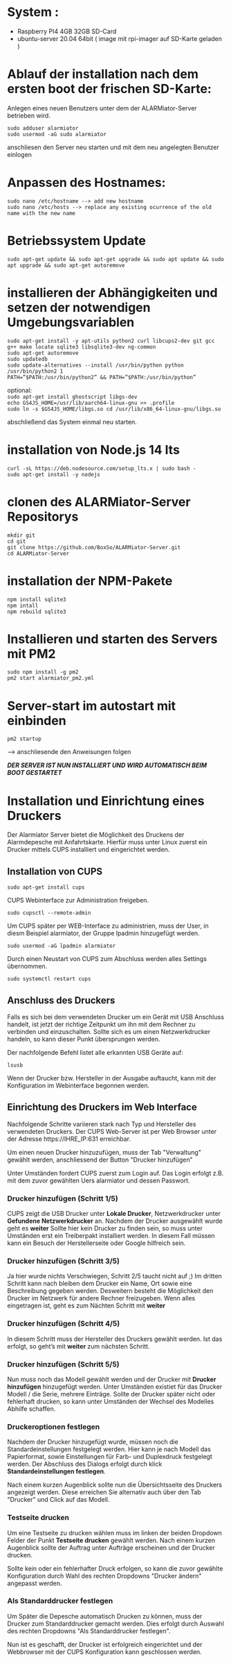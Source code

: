 # System :
* Raspberry PI4 4GB 32GB SD-Card
* ubuntu-server 20.04 64bit ( image mit rpi-imager auf SD-Karte geladen )

# Ablauf der installation nach dem ersten boot der frischen SD-Karte:
Anlegen eines neuen Benutzers unter dem der ALARMiator-Server betrieben wird.

`sudo adduser alarmiator`<br>
`sudo usermod -aG sudo alarmiator`<br> 

anschliesen den Server neu starten und mit dem neu angelegten Benutzer einlogen

# Anpassen des Hostnames:
`sudo nano /etc/hostname --> add new hostname`<br>
`sudo nano /etc/hosts --> replace any existing ocurrence of the old name with the new name`<br>

# Betriebssystem Update
`sudo apt-get update && sudo apt-get upgrade && sudo apt update && sudo apt upgrade && sudo apt-get autoremove`<br>

# installieren der Abhängigkeiten und setzen der notwendigen Umgebungsvariablen
`sudo apt-get install -y apt-utils python2 curl libcups2-dev git gcc g++ make locate sqlite3 libsqlite3-dev ng-common`<br>
`sudo apt-get autoremove`<br>
`sudo updatedb`<br>
`sudo update-alternatives --install /usr/bin/python python /usr/bin/python2 1`<br>
`PATH=”$PATH:/usr/bin/python2” && PATH=”$PATH:/usr/bin/python”`<br>

optional:<br>
`sudo apt-get install ghostscript libgs-dev`<br>
`echo GS4JS_HOME=/usr/lib/aarch64-linux-gnu >> .profile`<br>
`sudo ln -s $GS4JS_HOME/libgs.so cd /usr/lib/x86_64-linux-gnu/libgs.so`<br>

abschließend das System einmal neu starten.

# installation von Node.js 14 lts<br>
`curl -sL https://deb.nodesource.com/setup_lts.x | sudo bash -`<br>
`sudo apt-get install -y nodejs`<br>

# clonen des ALARMiator-Server Repositorys
`mkdir git`<br>
`cd git`<br>
`git clone https://github.com/BoxSo/ALARMiator-Server.git`<br>
`cd ALARMiator-Server`<br>


# installation der NPM-Pakete
`npm install sqlite3`<br>
`npm intall`<br>
`npm rebuild sqlite3`<br>

# Installieren und starten des Servers mit PM2
`sudo npm install -g pm2`<br>
`pm2 start alarmiator_pm2.yml`<br>


# Server-start im autostart mit einbinden
`pm2 startup`<br>

--> anschliesende den Anweisungen folgen

_**DER SERVER IST NUN INSTALLIERT UND WIRD AUTOMATISCH BEIM BOOT GESTARTET**_

# Installation und Einrichtung eines Druckers
Der Alarmiator Server bietet die Möglichkeit des Druckens der Alarmdepesche mit Anfahrtskarte.
Hierfür muss unter Linux zuerst ein Drucker mittels CUPS installiert und eingerichtet werden.

## Installation von CUPS

`sudo apt-get install cups`

CUPS Webinterface zur Administration freigeben. 

`sudo cupsctl --remote-admin`

Um CUPS später per WEB-Interface zu administrien, muss der User, in diesm Beispiel 
alarmiator, der Gruppe lpadmin hinzugefügt werden. 

`sudo usermod -aG lpadmin alarmiator`

Durch einen Neustart von CUPS zum Abschluss werden alles Settings übernommen.

`sudo systemctl restart cups`

## Anschluss des Druckers

Falls es sich bei dem verwendeten Drucker um ein Gerät mit USB Anschluss handelt, ist jetzt
der richtige Zeitpunkt um ihn mit dem Rechner zu verbinden und einzuschalten.
Sollte sich es um einen Netzwerkdrucker handeln, so kann dieser Punkt übersprungen werden.

Der nachfolgende Befehl listet alle erkannten USB Geräte auf:

`lsusb`

Wenn der Drucker bzw. Hersteller in der Ausgabe auftaucht, kann mit der Konfiguration im
Webinterface begonnen werden.

## Einrichtung des Druckers im Web Interface

Nachfolgende Schritte variieren stark nach Typ und Hersteller des verwendeten Druckers.
Der CUPS Web-Server ist per Web Browser unter der Adresse https://IHRE_IP:631 erreichbar.

Um einen neuen Drucker hinzuzufügen, muss der Tab "Verwaltung" gewählt werden, anschliessend
der Button "Drucker hinzufügen"

Unter Umständen fordert CUPS zuerst zum Login auf.
Das Login erfolgt z.B. mit dem zuvor gewählten Uers alarmiator und dessen Passwort.

### Drucker hinzufügen (Schritt 1/5)
CUPS zeigt die USB Drucker unter **Lokale Drucker**, Netzwerkdrucker unter **Gefundene Netzwerkdrucker** an.
Nachdem der Drucker ausgewählt wurde geht es **weiter**
Sollte hier kein Drucker zu finden sein, so muss unter Umständen erst ein Treiberpakt installiert werden.
In diesem Fall müssen kann ein Besuch der Herstellerseite oder Google hilfreich sein.

### Drucker hinzufügen (Schritt 3/5)
Ja hier wurde nichts Verschwiegen, Schritt 2/5 taucht nicht auf ;)
Im dritten Schritt kann nach bleiben dem Drucker ein Name, Ort sowie eine Beschreibung gegeben werden.
Desweitern besteht die Möglichkeit den Drucker im Netzwerk für andere Rechner freizugeben.
Wenn alles eingetragen ist, geht es zum Nächten Schritt mit **weiter**

### Drucker hinzufügen (Schritt 4/5)
In diesem Schritt muss der Hersteller des Druckers gewählt werden.
Ist das erfolgt, so geht’s mit **weiter** zum nächsten Schritt.

### Drucker hinzufügen (Schritt 5/5)
Nun muss noch das Modell gewählt werden und der Drucker mit **Drucker hinzufügen** hinzugefügt werden.
Unter Umständen existiet für das Drucker Modell / die Serie, mehrere Einträge. Sollte der Drucker später nicht oder fehlerhaft drucken, so kann unter Umständen der Wechsel des Modelles Abhilfe schaffen.

### Druckeroptionen festlegen
Nachdem der Drucker hinzugefügt wurde, müssen noch die Standardeinstellungen festgelegt werden.
Hier kann je nach Modell das Papierformat, sowie Einstellungen für Farb- und Duplexdruck festgelegt werden.
Der Abschluss des Dialogs erfolgt durch klick **Standardeinstellungen festlegen**.

Nach einem kurzen Augenblick sollte nun die Übersichtsseite des Druckers angezeigt werden.
Diese erreichen Sie alternativ auch über den Tab "Drucker" und Click auf das Modell.

### Testseite drucken 

Um eine Testseite zu drucken wählen muss im linken der beiden Dropdown Felder der Punkt **Testseite drucken** gewählt werden.
Nach einem kurzen Augenblick sollte der Auftrag unter Aufträge erscheinen und der Drucker drucken.

Sollte kein oder ein fehlerhafter Druck erfolgen, so kann die zuvor gewählte Konfiguration durch Wahl
des rechten Dropdowns "Drucker ändern" angepasst werden.

### Als Standarddrucker festlegen

Um Später die Depesche automatisch Drucken zu können, muss der Drucker zum Standarddrucker gemacht werden.
Dies erfolgt durch Auswahl des rechten Dropdowns "Als Standarddrucker festlegen".

Nun ist es geschafft, der Drucker ist erfolgreich eingerichtet und der Webbrowser mit der CUPS Konfiguration kann geschlossen werden.
